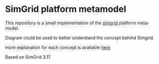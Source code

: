 # SimGrid platform metamodel

This repository is a small implementation of the [simgrid](simgrid.gforge.inria.fr) platform meta-model. 

Diagram could be used to better understand the concept behind Simgrid. 

more explanation for each concept is available [here](http://simgrid.gforge.inria.fr/simgrid/3.17/doc/platform.html)

Based on SimGrid 3.17
